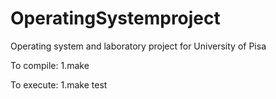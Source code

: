 # OperatingSystemproject
Operating system and laboratory project for University of Pisa

To compile:
1.make

To execute:
1.make test

